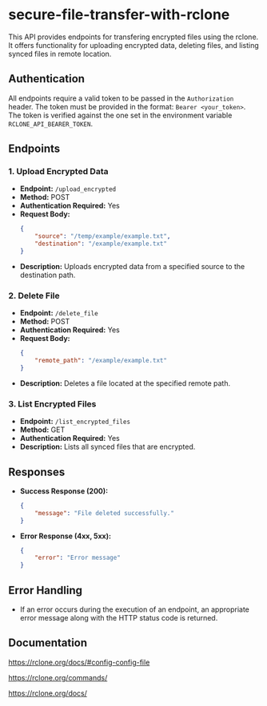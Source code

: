# secure-file-transfer-with-rclone


This API provides endpoints for transfering encrypted files using the rclone. It offers functionality for uploading encrypted data, deleting files, and listing synced files in remote location. 

## Authentication

All endpoints require a valid token to be passed in the `Authorization` header. The token must be provided in the format: `Bearer <your_token>`. The token is verified against the one set in the environment variable `RCLONE_API_BEARER_TOKEN`.

## Endpoints

### 1. Upload Encrypted Data

- **Endpoint:** `/upload_encrypted`
- **Method:** POST
- **Authentication Required:** Yes
- **Request Body:**
    ```json
    {
        "source": "/temp/example/example.txt",
        "destination": "/example/example.txt"
    }
    ```
- **Description:** Uploads encrypted data from a specified source to the destination path.

### 2. Delete File

- **Endpoint:** `/delete_file`
- **Method:** POST
- **Authentication Required:** Yes
- **Request Body:**
    ```json
    {
        "remote_path": "/example/example.txt"
    }
    ```
- **Description:** Deletes a file located at the specified remote path.

### 3. List Encrypted Files

- **Endpoint:** `/list_encrypted_files`
- **Method:** GET
- **Authentication Required:** Yes
- **Description:** Lists all synced files that are encrypted.

## Responses

- **Success Response (200):**
    ```json
    {
        "message": "File deleted successfully."
    }
    ```
- **Error Response (4xx, 5xx):**
    ```json
    {
        "error": "Error message"
    }
    ```

## Error Handling

- If an error occurs during the execution of an endpoint, an appropriate error message along with the HTTP status code is returned.



## Documentation
https://rclone.org/docs/#config-config-file

https://rclone.org/commands/

https://rclone.org/docs/
